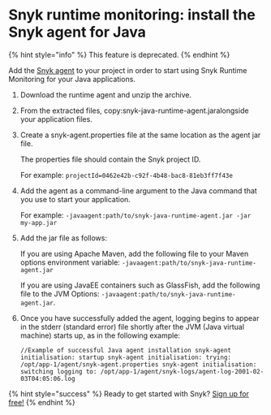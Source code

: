 # Snyk runtime monitoring: install the Snyk agent for Java

{% hint style="info" %}
This feature is deprecated.
{% endhint %}

Add the [Snyk agent](https://static.snyk.io/resources/runtime/agent/java/snyk-java-runtime-agent.zip/) to your project in order to start using Snyk Runtime Monitoring for your Java applications.

1. Download the runtime agent and unzip the archive.
2. From the extracted files, copy:snyk-java-runtime-agent.jaralongside your application files.
3. Create a snyk-agent.properties file at the same location as the agent jar file.

   The properties file should contain the Snyk project ID.

   For example: `projectId=0462e42b-c92f-4b48-bac8-81eb3ff7f43e`

4. Add the agent as a command-line argument to the Java command that you use to start your application.

   For example: `-javaagent:path/to/snyk-java-runtime-agent.jar -jar my-app.jar`

5. Add the jar file as follows:

   If you are using Apache Maven, add the following file to your Maven options environment variable: `-javaagent:path/to/snyk-java-runtime-agent.jar`

   If you are using JavaEE containers such as GlassFish, add the following file to the JVM Options: `-javaagent:path/to/snyk-java-runtime-agent.jar`.

6. Once you have successfully added the agent, logging begins to appear in the stderr \(standard error\) file shortly after the JVM \(Java virtual machine\) starts up, as in the following example:

   ```text
   //Example of successful Java agent installation snyk-agent initialisation: startup snyk-agent initialisation: trying: /opt/app-1/agent/snyk-agent.properties snyk-agent initialisation: switching logging to: /opt/app-1/agent/snyk-logs/agent-log-2001-02-03T04:05:06.log
   ```

{% hint style="success" %}
Ready to get started with Snyk? [Sign up for free!](https://snyk.io/login?cta=sign-up&loc=footer&page=support_docs_page/)
{% endhint %}

